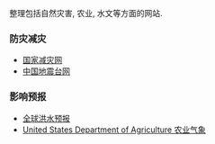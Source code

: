整理包括自然灾害, 农业, 水文等方面的网站.

### 防灾减灾
* [国家减灾网](http://www.jianzai.gov.cn/DRpublish/)
* [中国地震台网](http://news.ceic.ac.cn/index.html?time=1522695066)

### 影响预报
* [全球洪水预报](http://globalfloods.jrc.ec.europa.eu/)
* [United States Department of Agriculture 农业气象](https://ipad.fas.usda.gov/cropexplorer/Default.aspx)